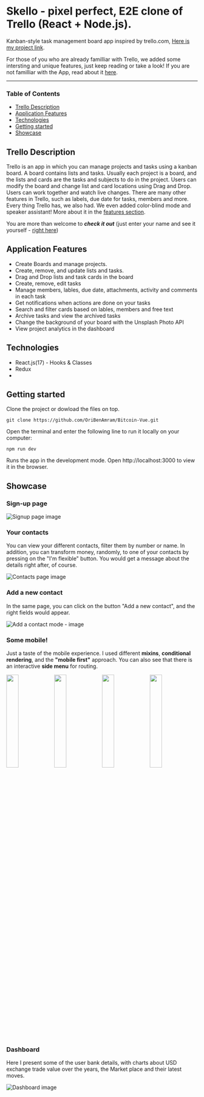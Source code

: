 
# Skello - pixel perfect, E2E clone of Trello (React + Node.js). 

Kanban-style task management board app inspired by trello.com, [Here is my project link](https://skello.herokuapp.com "Skello link").

For those of you who are already familliar with Trello, we added some intersting and unique features, just keep reading or take a look!
If you are not familliar with the App, read about it [here](#trello-description).
___

### Table of Contents
- [Trello Description](#trello-description)
- [Application Features](#application-features)
- [Technologies](#אechnologies)
- [Getting started](#getting-started)
- [Showcase](#showcase)

## Trello Description
Trello is an app in which you can manage projects and tasks using a kanban board. A board contains lists and tasks. Usually each project is a board, and the lists and cards are the tasks and subjects to do in the project. Users can modify the board and change list and card locations using Drag and Drop.
Users can work together and watch live changes. 
There are many other features in Trello, such as labels, due date for tasks, members and more. 
Every thing Trello has, we also had. We even added color-blind mode and speaker assistant! 
More about it in the [features section](#application-features).

You are more than welcome to ***check it out*** (just enter your name and see it yourself - [right here](https://oribenamram.github.io/Bitcoin-Vue "Github pages link"))

## Application Features
- Create Boards and manage projects.
- Create, remove, and update lists and tasks.
- Drag and Drop lists and task cards in the board
- Create, remove, edit tasks
- Manage members, lables, due date, attachments, activity and comments in each task
- Get notifications when actions are done on your tasks
- Search and filter cards based on lables, members and free text
- Archive tasks and view the archived tasks
- Change the background of your board with the Unsplash Photo API
- View project analytics in the dashboard

## Technologies

- React.js(17) - Hooks & Classes
- Redux
- 

## Getting started
Clone the project or dowload the files on top.
```
git clone https://github.com/OriBenAmram/Bitcoin-Vue.git
```
Open the terminal and enter the following line to run it locally on your computer:
```
npm run dev 
```
Runs the app in the development mode.
Open http://localhost:3000 to view it in the browser.

## Showcase

### Sign-up page

![Signup page image](src/assets/imgs/signup-desktop.jpg "Sign-up page")

### Your contacts
You can view your different contacts, filter them by number or name. 
In addition, you can transform money, randomly, to one of your contacts by pressing on the "I'm flexible" button. You would get a message about the details right after, of course.

![Contacts page image](src/assets/imgs/contact-desktop-regular.jpg "Contacts page")

### Add a new contact
In the same page, you can click on the button "Add a new contact", and the right fields would appear.

![Add a contact mode - image](src/assets/imgs/contact-dekstop-add.jpg "Add a contact mode")

### Some mobile!
Just a taste of the mobile experience. I used different **mixins**, **conditional rendering**, and the **"mobile first"** approach. 
You can also see that there is an interactive **side menu** for routing.

<img src="src/assets/imgs/home-mobile.jpg" width="25%" style="float: left"/><img src="src/assets/imgs/contacts-mobile.jpg" width="25%" style="float: left;"/><img src="src/assets/imgs/statistic-mobile.jpg" width="25%" style="float: left;"/><img src="src/assets/imgs/signup-mobile.jpg" width="25%" style="float: left;"/>

### Dashboard
Here I present some of the user bank details, with charts about USD exchange trade value over the years, the Market place and their latest moves.

![Dashboard image](src/assets/imgs/chart-dekstop.jpg "Dashboard")
